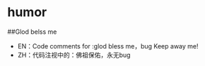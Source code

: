 humor
=====
##Glod belss me
  - EN：Code comments for :glod bless me，bug Keep away me! 
  - ZH：代码注视中的：佛祖保佑，永无bug

